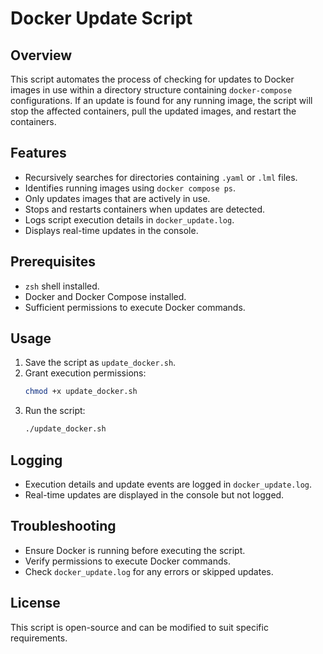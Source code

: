 # Docker Update Script

## Overview

This script automates the process of checking for updates to Docker images in use within a directory structure containing `docker-compose` configurations. If an update is found for any running image, the script will stop the affected containers, pull the updated images, and restart the containers.

## Features

- Recursively searches for directories containing `.yaml` or `.lml` files.
- Identifies running images using `docker compose ps`.
- Only updates images that are actively in use.
- Stops and restarts containers when updates are detected.
- Logs script execution details in `docker_update.log`.
- Displays real-time updates in the console.

## Prerequisites

- `zsh` shell installed.
- Docker and Docker Compose installed.
- Sufficient permissions to execute Docker commands.

## Usage

1. Save the script as `update_docker.sh`.
2. Grant execution permissions:
   ```sh
   chmod +x update_docker.sh
   ```
3. Run the script:
   ```sh
   ./update_docker.sh
   ```

## Logging

- Execution details and update events are logged in `docker_update.log`.
- Real-time updates are displayed in the console but not logged.

## Troubleshooting

- Ensure Docker is running before executing the script.
- Verify permissions to execute Docker commands.
- Check `docker_update.log` for any errors or skipped updates.

## License

This script is open-source and can be modified to suit specific requirements.

